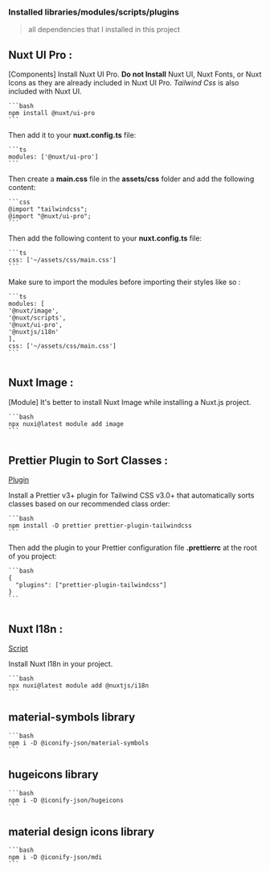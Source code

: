 ### Installed libraries/modules/scripts/plugins

> all dependencies that I installed in this project

## Nuxt UI Pro :

[Components] Install Nuxt UI Pro. **Do not Install** Nuxt UI, Nuxt Fonts, or Nuxt Icons as they are already included in Nuxt UI Pro. _Tailwind Css_ is also included with Nuxt UI.

    ```bash
    npm install @nuxt/ui-pro
    ```

Then add it to your **nuxt.config.ts** file:

    ```ts
    modules: ['@nuxt/ui-pro']
    ```

Then create a **main.css** file in the **assets/css** folder and add the following content:

    ```css
    @import "tailwindcss";
    @import "@nuxt/ui-pro";
    ```

Then add the following content to your **nuxt.config.ts** file:

    ```ts
    css: ['~/assets/css/main.css']
    ```

Make sure to import the modules before importing their styles like so :

    ```ts
    modules: [
    '@nuxt/image',
    '@nuxt/scripts',
    '@nuxt/ui-pro',
    '@nuxtjs/i18n'
    ],
    css: ['~/assets/css/main.css']
    ```

#

## Nuxt Image :

[Module] It's better to install Nuxt Image while installing a Nuxt.js project.

    ```bash
    npx nuxi@latest module add image
    ```

#

## Prettier Plugin to Sort Classes :

[Plugin](https://tailwindcss.com/blog/automatic-class-sorting-with-prettier#how-classes-are-sorted)

Install a Prettier v3+ plugin for Tailwind CSS v3.0+ that automatically sorts classes based on our recommended class order:

    ```bash
    npm install -D prettier prettier-plugin-tailwindcss
    ```

Then add the plugin to your Prettier configuration file **.prettierrc** at the root of you project:

    ```bash
    {
      "plugins": ["prettier-plugin-tailwindcss"]
    }
    ```

#

## Nuxt I18n :

[Script](https://i18n.nuxtjs.org/docs/getting-started)

Install Nuxt I18n in your project.

    ```bash
    npx nuxi@latest module add @nuxtjs/i18n
    ```

## material-symbols library

    ```bash
    npm i -D @iconify-json/material-symbols
    ```

## hugeicons library

    ```bash
    npm i -D @iconify-json/hugeicons
    ```

## material design icons library

    ```bash
    npm i -D @iconify-json/mdi
    ```
